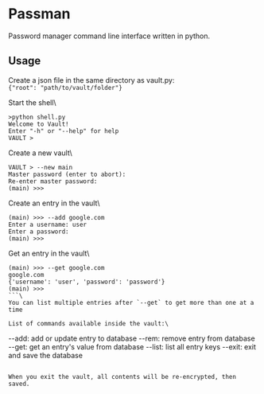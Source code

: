 Passman
=======
Password manager command line interface written in python.

Usage
-----
Create a json file in the same directory as vault.py:\
`{"root": "path/to/vault/folder"}`

Start the shell\
```
>python shell.py
Welcome to Vault!
Enter "-h" or "--help" for help
VAULT > 
```

Create a new vault\
```
VAULT > --new main
Master password (enter to abort): 
Re-enter master password: 
(main) >>> 
```

Create an entry in the vault\
```
(main) >>> --add google.com
Enter a username: user
Enter a password: 
(main) >>> 
```

Get an entry in the vault\
```
(main) >>> --get google.com
google.com
{'username': 'user', 'password': 'password'}
(main) >>> 
```\
You can list multiple entries after `--get` to get more than one at a time

List of commands available inside the vault:\
```
--add: add or update entry to database
--rem: remove entry from database
--get: get an entry's value from database
--list: list all entry keys
--exit: exit and save the database
```

When you exit the vault, all contents will be re-encrypted, then saved.